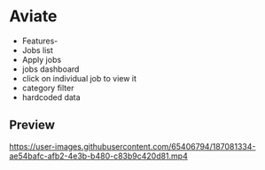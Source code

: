 # Aviate

- Features-
- Jobs list
- Apply jobs
- jobs dashboard
- click on individual job to view it
- category filter
- hardcoded data

## Preview
https://user-images.githubusercontent.com/65406794/187081334-ae54bafc-afb2-4e3b-b480-c83b9c420d81.mp4

